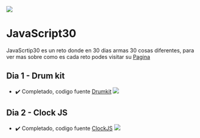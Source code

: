 ﻿![](https://javascript30.com/images/JS3-social-share.png)

# JavaScript30

JavaScrtip30 es un reto donde en 30 dias armas 30 cosas diferentes, para ver mas sobre como es cada reto podes visitar su [Pagina]

## Dia 1 - Drum kit
- ✔️ Completado, codigo fuente [Drumkit]
﻿![](https://i.imgur.com/YLwOmQG.png)

## Dia 2 - Clock JS

- ✔️ Completado, codigo fuente [ClockJS]
﻿![](https://i.imgur.com/Wr9tQMi.png)
 
 [Pagina]: https://javascript30.com/
 [Drumkit]: https://github.com/jd-apprentice/Javascript30Solutions/blob/main/1%20Drum%20Kit/js/app.js
 [ClockJS]: https://github.com/jd-apprentice/Javascript30Solutions/blob/main/2%20JS%20Clock/js/app.js
